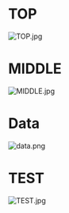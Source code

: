 # TOP
![TOP.jpg](https://hyomo.oss-cn-shanghai.aliyuncs.com/others/Kuboard.png
)

# MIDDLE
![MIDDLE.jpg](https://hyomo.oss-cn-shanghai.aliyuncs.com/others/Kuboard-middle.png
)

# Data
![data.png](https://hyomo.oss-cn-shanghai.aliyuncs.com/others/data.png
)


# TEST
![TEST.jpg](https://hyomo.oss-cn-shanghai.aliyuncs.com/others/Kuboard-test.png
)